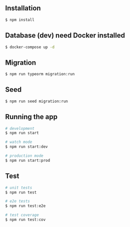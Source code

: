 ## Installation

```bash
$ npm install
```
## Database (dev) need Docker installed

```bash
$ docker-compose up -d
```
## Migration

```bash
$ npm run typeorm migration:run
```

## Seed

```bash
$ npm run seed migration:run
```
## Running the app

```bash
# development
$ npm run start

# watch mode
$ npm run start:dev

# production mode
$ npm run start:prod
```

## Test

```bash
# unit tests
$ npm run test

# e2e tests
$ npm run test:e2e

# test coverage
$ npm run test:cov
```
